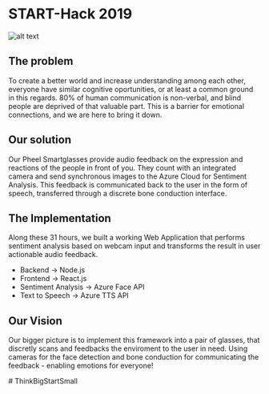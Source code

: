 # START-Hack 2019

![alt text](master/static_assets/name.png)

## The problem

To create a better world and increase understanding among each other, everyone have similar cognitive oportunities, or at least a common ground in this regards. 80% of human communication is non-verbal, and blind people are deprived of that valuable part. This is a barrier for emotional connections, and we are here to bring it down.

## Our solution

Our Pheel Smartglasses provide audio feedback on the expression and reactions of the people in front of you. They count with an integrated camera and send synchronous images to the Azure Cloud for Sentiment Analysis. This feedback is communicated back to the user in the form of speech, transferred through a discrete bone conduction interface. 

## The Implementation
Along these 31 hours, we built a working Web Application that performs sentiment analysis based on webcam input and transforms the result in user actionable audio feedback. 

* Backend -> Node.js
* Frontend -> React.js
* Sentiment Analysis -> Azure Face API
* Text to Speech -> Azure TTS API

## Our Vision

Our bigger picture is to implement this framework into a pair of glasses, that discretly scans and feedbacks the enviroment to the user in need. Using cameras for the face detection and bone conduction for communicating the feedback - enabling emotions for everyone!

\# ThinkBigStartSmall
